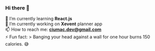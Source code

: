 ### Hi there 👋 <br>
🌱 I’m currently learning **React.js** <br>
🔭 I’m currently working on **Xevent** planner app <br>
📫 How to reach me: **ciumac.dev@gmail.com** <br>
⚡ Fun fact: > Banging your head against a wall for one hour burns 150 calories. 😅

<!--
**spumony/spumony** is a ✨ _special_ ✨ repository because its `README.md` (this file) appears on your GitHub profile.

Here are some ideas to get you started:

- 🔭 I’m currently working on ...
- 🌱 I’m currently learning ...
- 👯 I’m looking to collaborate on ...
- 🤔 I’m looking for help with ...
- 💬 Ask me about ...
- 📫 How to reach me: ...
- 😄 Pronouns: ...
- ⚡ Fun fact: ...
-->
